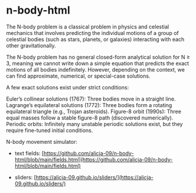 # n-body-html
The N-body problem is a classical problem in physics and celestial mechanics that involves predicting the individual motions of a group of celestial bodies (such as stars, planets, or galaxies) interacting with each other gravitationally.

The N-body problem has no general closed-form analytical solution for N ≥ 3, meaning we cannot write down a simple equation that predicts the exact motions of all bodies indefinitely. However, depending on the context, we can find approximate, numerical, or special-case solutions.

A few exact solutions exist under strict conditions:

Euler’s collinear solutions (1767): Three bodies move in a straight line.
Lagrange’s equilateral solutions (1772): Three bodies form a rotating equilateral triangle (e.g., Trojan asteroids).
Figure-8 orbit (1990s): Three equal masses follow a stable figure-8 path (discovered numerically).
Periodic orbits: Infinitely many unstable periodic solutions exist, but they require fine-tuned initial conditions.

N-body movement simulator:
- text fields: [https://github.com/alicja-09/n-body-html/blob/main/fields.html](https://github.com/alicja-09/n-body-html/blob/main/fields.html)
  
- sliders: [https://alicja-09.github.io/sliders/](https://alicja-09.github.io/sliders/)
